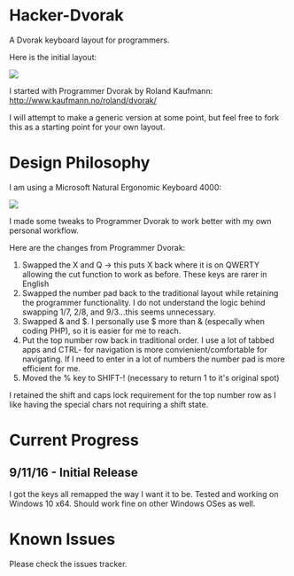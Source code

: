 # Hacker-Dvorak
A Dvorak keyboard layout for programmers.

Here is the initial layout:

![](http://hathor.link/keyboard-layout.png)

I started with Programmer Dvorak by Roland Kaufmann:
http://www.kaufmann.no/roland/dvorak/

I will attempt to make a generic version at some point, but feel free to fork this as a starting point for your own layout.

# Design Philosophy

I am using a Microsoft Natural Ergonomic Keyboard 4000:

![](http://hathor.link/ms-keyboard.jpg)

I made some tweaks to Programmer Dvorak to work better with my own personal workflow.

Here are the changes from Programmer Dvorak:

1. Swapped the X and Q -> this puts X back where it is on QWERTY allowing the cut function to work as before.  These keys are rarer in English
2. Swapped the number pad back to the traditional layout while retaining the programmer functionality.  I do not understand the logic behind swapping 1/7, 2/8, and 9/3...this seems unnecessary.
3. Swapped & and $.  I personally use $ more than & (especally when coding PHP), so it is easier for me to reach.
4. Put the top number row back in traditional order.  I use a lot of tabbed apps and CTRL-<num> for navigation is more convienient/comfortable for navigating.  If I need to enter in a lot of numbers the number pad is more efficient for me.  
5. Moved the % key to SHIFT-! (necessary to return 1 to it's original spot)
 
I retained the shift and caps lock requirement for the top number row as I like having the special chars not requiring a shift state.

# Current Progress

## 9/11/16 - Initial Release

I got the keys all remapped the way I want it to be.  Tested and working on Windows 10 x64.  Should work fine on other Windows OSes as well.  

# Known Issues

Please check the issues tracker.
